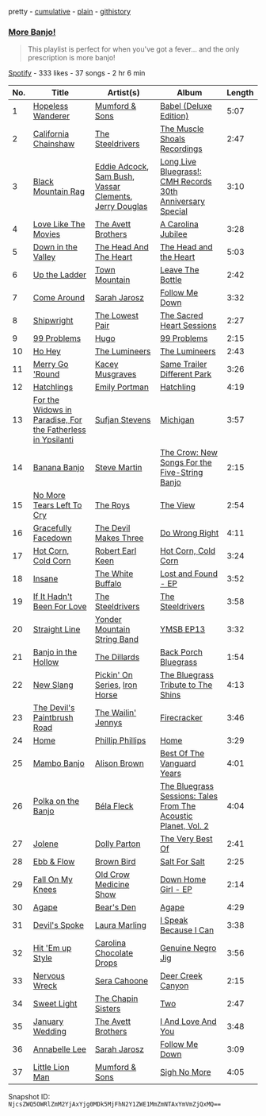 pretty - [cumulative](/playlists/cumulative/1W2XJETQjFYdzT4GuhBHmS.md) - [plain](/playlists/plain/1W2XJETQjFYdzT4GuhBHmS) - [githistory](https://github.githistory.xyz/mackorone/spotify-playlist-archive/blob/main/playlists/plain/1W2XJETQjFYdzT4GuhBHmS)

### [More Banjo!](https://open.spotify.com/playlist/1W2XJETQjFYdzT4GuhBHmS)

> This playlist is perfect for when you've got a fever..\. and the only prescription is more banjo!

[Spotify](https://open.spotify.com/user/spotify) - 333 likes - 37 songs - 2 hr 6 min

| No. | Title | Artist(s) | Album | Length |
|---|---|---|---|---|
| 1 | [Hopeless Wanderer](https://open.spotify.com/track/2MyqLgJ8Ek3ElMJlFu9G3K) | [Mumford & Sons](https://open.spotify.com/artist/3gd8FJtBJtkRxdfbTu19U2) | [Babel \(Deluxe Edition\)](https://open.spotify.com/album/1SKwteICgxOCIoqtCUqpR6) | 5:07 |
| 2 | [California Chainshaw](https://open.spotify.com/track/2V0iY3RWF0AngxKR5ZJA8c) | [The Steeldrivers](https://open.spotify.com/artist/3bLSAQPeix7Xm2e5Gtn48R) | [The Muscle Shoals Recordings](https://open.spotify.com/album/2QOn9dnvjzhGZoH90eCFYI) | 2:47 |
| 3 | [Black Mountain Rag](https://open.spotify.com/track/1B4zObnZbdqUBjE7v6aWOK) | [Eddie Adcock](https://open.spotify.com/artist/40A1bNp59R6AdFC8IG7XoL), [Sam Bush](https://open.spotify.com/artist/3Fud2i8WgXSZCVmi961lXm), [Vassar Clements](https://open.spotify.com/artist/3kRUvBTtkaTGxDczyLC4fU), [Jerry Douglas](https://open.spotify.com/artist/4YgACLaoEjPl4kVZ5WmBN9) | [Long Live Bluegrass!: CMH Records 30th Anniversary Special](https://open.spotify.com/album/7fLU6QdxpWlHaIPzC01tUO) | 3:10 |
| 4 | [Love Like The Movies](https://open.spotify.com/track/4N8CZ0oF0Ia4tv8yfux0Y3) | [The Avett Brothers](https://open.spotify.com/artist/196lKsA13K3keVXMDFK66q) | [A Carolina Jubilee](https://open.spotify.com/album/3mxeKWIHzJShLJ2MbPYSFm) | 3:28 |
| 5 | [Down in the Valley](https://open.spotify.com/track/5Gtn8HgCAo0TUiaKKgP6us) | [The Head And The Heart](https://open.spotify.com/artist/0n94vC3S9c3mb2HyNAOcjg) | [The Head and the Heart](https://open.spotify.com/album/0xWfhCMYmaiCXtLOuyPoLF) | 5:03 |
| 6 | [Up the Ladder](https://open.spotify.com/track/2n5qZkNDDemn1veoksN32Z) | [Town Mountain](https://open.spotify.com/artist/5cudslRGWg0GsXaN79Wifs) | [Leave The Bottle](https://open.spotify.com/album/2cIBKspWE0xodJG5L0s3jr) | 2:42 |
| 7 | [Come Around](https://open.spotify.com/track/59Ox8HPvo4u2znbpQGUPhR) | [Sarah Jarosz](https://open.spotify.com/artist/6nFBonVf7Lqaj05R0v5VGJ) | [Follow Me Down](https://open.spotify.com/album/2cPpuYcfaL9t4CqPC8akAP) | 3:32 |
| 8 | [Shipwright](https://open.spotify.com/track/2OfdaVw1fGdoOSIFyfjVok) | [The Lowest Pair](https://open.spotify.com/artist/0q9jV5Ht9bBTX6pHgzRjRg) | [The Sacred Heart Sessions](https://open.spotify.com/album/2r1Q0zQTpWNP0SFNDxTBgK) | 2:27 |
| 9 | [99 Problems](https://open.spotify.com/track/4DeJh8QnlwWU6Rd6eTFjKB) | [Hugo](https://open.spotify.com/artist/3VSHFjwG94ubNcoST9hfxX) | [99 Problems](https://open.spotify.com/album/3TBDCjBYVFz61KeoSCen0V) | 2:15 |
| 10 | [Ho Hey](https://open.spotify.com/track/5BSndweF91KDqyxANsZcQH) | [The Lumineers](https://open.spotify.com/artist/16oZKvXb6WkQlVAjwo2Wbg) | [The Lumineers](https://open.spotify.com/album/155N1gV0cIFYaLiy3I5d83) | 2:43 |
| 11 | [Merry Go 'Round](https://open.spotify.com/track/5UDqWOgDdixYMAgAyNbpgh) | [Kacey Musgraves](https://open.spotify.com/artist/70kkdajctXSbqSMJbQO424) | [Same Trailer Different Park](https://open.spotify.com/album/6IGpQUt0KNi5rBUXZZOFI6) | 3:26 |
| 12 | [Hatchlings](https://open.spotify.com/track/1Lyx35A2tc1ctmt8jX2JeK) | [Emily Portman](https://open.spotify.com/artist/54AJMblioei5X7hlGg4U9K) | [Hatchling](https://open.spotify.com/album/7GvQJoASjgWs3bX8tuA8TT) | 4:19 |
| 13 | [For the Widows in Paradise, For the Fatherless in Ypsilanti](https://open.spotify.com/track/2vlAtG8OJdg8XW3Gh8CCZ2) | [Sufjan Stevens](https://open.spotify.com/artist/4MXUO7sVCaFgFjoTI5ox5c) | [Michigan](https://open.spotify.com/album/3plkEj2U2OQGOXwbxRmmrl) | 3:57 |
| 14 | [Banana Banjo](https://open.spotify.com/track/0jDbdPGKODhw2aLPBHheNK) | [Steve Martin](https://open.spotify.com/artist/1Bd4UVlqlaKEXYRG3wgrCK) | [The Crow: New Songs For the Five\-String Banjo](https://open.spotify.com/album/3R61oxnuAC6eHzbdNeLCTr) | 2:15 |
| 15 | [No More Tears Left To Cry](https://open.spotify.com/track/3ngrcMwKm0GdGcvrrb854f) | [The Roys](https://open.spotify.com/artist/1ET62Lxu5peZiAvgIKcnH6) | [The View](https://open.spotify.com/album/2rTyRh0DUadKdhPgaNd4jw) | 2:54 |
| 16 | [Gracefully Facedown](https://open.spotify.com/track/1Ppn5e9ounSzQ0ucVlfkRM) | [The Devil Makes Three](https://open.spotify.com/artist/63knPlGzLHTNDf1J78Fvte) | [Do Wrong Right](https://open.spotify.com/album/0fMFnSJdL2B63PYbpIAbrz) | 4:11 |
| 17 | [Hot Corn, Cold Corn](https://open.spotify.com/track/5TeQlkGxsSRLjxsvATa4KG) | [Robert Earl Keen](https://open.spotify.com/artist/1jjpkAHC8bd9fRFfgKyYLP) | [Hot Corn, Cold Corn](https://open.spotify.com/album/1v8aUMpCrmIyl5EBBkIkEH) | 3:24 |
| 18 | [Insane](https://open.spotify.com/track/55PHqEoziYl6U3v3Qm2OOt) | [The White Buffalo](https://open.spotify.com/artist/3ohcHMuUq1717s8AH17hfT) | [Lost and Found \- EP](https://open.spotify.com/album/6KYPCZ50GNlXAfq9daPfQe) | 3:52 |
| 19 | [If It Hadn't Been For Love](https://open.spotify.com/track/3aRq5YBcfGXPhIgtu8ANCB) | [The Steeldrivers](https://open.spotify.com/artist/3bLSAQPeix7Xm2e5Gtn48R) | [The Steeldrivers](https://open.spotify.com/album/27a8IpnnJ4OOK17zs2jf6X) | 3:58 |
| 20 | [Straight Line](https://open.spotify.com/track/1gY9JlvPoziwFfjs9nAfc0) | [Yonder Mountain String Band](https://open.spotify.com/artist/1ReHC2jB2DGoPbMYhzuFuO) | [YMSB EP13](https://open.spotify.com/album/0LrsT5wT9Y6lSutgvUzXi7) | 3:32 |
| 21 | [Banjo in the Hollow](https://open.spotify.com/track/3aJtHHAiq4HGM1FPtMDbLy) | [The Dillards](https://open.spotify.com/artist/3WAkTbMThUvVRq5keECFtS) | [Back Porch Bluegrass](https://open.spotify.com/album/3g3awNPtHQE1qcyBOTnlea) | 1:54 |
| 22 | [New Slang](https://open.spotify.com/track/2YcILFkmZHNi5qCqgP9F0R) | [Pickin' On Series](https://open.spotify.com/artist/6AEIKVwB27miPI3uJxM4Dw), [Iron Horse](https://open.spotify.com/artist/1v3CnxHAtLMfZW8v5dGj7t) | [The Bluegrass Tribute to The Shins](https://open.spotify.com/album/1Nl3ddmgHlbuFp1v7nCHIC) | 4:13 |
| 23 | [The Devil's Paintbrush Road](https://open.spotify.com/track/4iz0j0sXEpKvUV6zWyBSSL) | [The Wailin' Jennys](https://open.spotify.com/artist/331QVEZKK1yz5KhYiR2pBj) | [Firecracker](https://open.spotify.com/album/2UDTbcRmFVjrFnFSwmfe8z) | 3:46 |
| 24 | [Home](https://open.spotify.com/track/2ZQyksYO4zzhyHNcueL0CP) | [Phillip Phillips](https://open.spotify.com/artist/6p5JxpTc7USNnBnLzctyd4) | [Home](https://open.spotify.com/album/3ZZ8jN93SBl4v8lF79eVzS) | 3:29 |
| 25 | [Mambo Banjo](https://open.spotify.com/track/5T56pcPti5jyR1wkk3necz) | [Alison Brown](https://open.spotify.com/artist/01ts5a7R3WkeE2oKIouXEK) | [Best Of The Vanguard Years](https://open.spotify.com/album/0WEd2PpiPxuD8RX576wiWK) | 4:01 |
| 26 | [Polka on the Banjo](https://open.spotify.com/track/5qXi0qY4FgYFBtOTFBbzJl) | [Béla Fleck](https://open.spotify.com/artist/2ka8z2lwkcp13fG8Wyv3xU) | [The Bluegrass Sessions: Tales From The Acoustic Planet, Vol\. 2](https://open.spotify.com/album/34rQGJXHlECil6fZUIHm7q) | 4:04 |
| 27 | [Jolene](https://open.spotify.com/track/4uPy7xWRobevPQeRrEGlc0) | [Dolly Parton](https://open.spotify.com/artist/32vWCbZh0xZ4o9gkz4PsEU) | [The Very Best Of](https://open.spotify.com/album/4tiugeQTnIJLzDHkWHYs7d) | 2:41 |
| 28 | [Ebb & Flow](https://open.spotify.com/track/4zC2HgUsuIxn2OS8e9PUVy) | [Brown Bird](https://open.spotify.com/artist/5zzbSFZMVpvxSlWAkqqtHP) | [Salt For Salt](https://open.spotify.com/album/0SVsGgGApRYVXP466ywwsC) | 2:25 |
| 29 | [Fall On My Knees](https://open.spotify.com/track/3KfbOr4e59w9vxmoIH23On) | [Old Crow Medicine Show](https://open.spotify.com/artist/4DBi4EYXgiqbkxvWUXUzMi) | [Down Home Girl \- EP](https://open.spotify.com/album/7viKmi3CRdgPBUKaUi6MXh) | 2:14 |
| 30 | [Agape](https://open.spotify.com/track/6nLzJ8T2TP4vf7Bfm3Kcd2) | [Bear's Den](https://open.spotify.com/artist/0nJaMZM8paoA5HEUTUXPqi) | [Agape](https://open.spotify.com/album/7bt5WFvrdPNZTSnzHgAAt8) | 4:29 |
| 31 | [Devil's Spoke](https://open.spotify.com/track/4juAgY220gZ7YZ2ECX49tW) | [Laura Marling](https://open.spotify.com/artist/7B2edU3Q7btJoNsoHCNohM) | [I Speak Because I Can](https://open.spotify.com/album/2OBWLdVGBOOHSV6LCyzfdQ) | 3:38 |
| 32 | [Hit 'Em up Style](https://open.spotify.com/track/4YHbtlzMsnXTTcUqRsQv5D) | [Carolina Chocolate Drops](https://open.spotify.com/artist/6H8Sj9gFyDYJ3T63LA3DKz) | [Genuine Negro Jig](https://open.spotify.com/album/1rBoQHXoY63bjxipolXzsh) | 3:56 |
| 33 | [Nervous Wreck](https://open.spotify.com/track/0cw7DLTFKivPPv52swEbej) | [Sera Cahoone](https://open.spotify.com/artist/3wC39cIBlyNFSP8bO84FCJ) | [Deer Creek Canyon](https://open.spotify.com/album/4GeDpeYkgfCmXSvJ3ymMmb) | 2:15 |
| 34 | [Sweet Light](https://open.spotify.com/track/4waw7qjGkNxO9tnEqZ7qKi) | [The Chapin Sisters](https://open.spotify.com/artist/6t28TiXfX7V14H4hAxBarM) | [Two](https://open.spotify.com/album/5mWWDd7XHbzMzD7OYl0geu) | 2:47 |
| 35 | [January Wedding](https://open.spotify.com/track/4agZCOTdZDD4r33mPPDy8b) | [The Avett Brothers](https://open.spotify.com/artist/196lKsA13K3keVXMDFK66q) | [I And Love And You](https://open.spotify.com/album/2PPFtYUnnqMYflIEn3b7ON) | 3:48 |
| 36 | [Annabelle Lee](https://open.spotify.com/track/0ZVO3u5AqUmAWdaxCaNI9Z) | [Sarah Jarosz](https://open.spotify.com/artist/6nFBonVf7Lqaj05R0v5VGJ) | [Follow Me Down](https://open.spotify.com/album/2cPpuYcfaL9t4CqPC8akAP) | 3:09 |
| 37 | [Little Lion Man](https://open.spotify.com/track/1YER6GeCM2IBftKjbxAe1U) | [Mumford & Sons](https://open.spotify.com/artist/3gd8FJtBJtkRxdfbTu19U2) | [Sigh No More](https://open.spotify.com/album/4EnpeGmIkEf8nAaBLLTBZn) | 4:05 |

Snapshot ID: `NjcsZWQ5OWRlZmM2YjAxYjg0MDk5MjFhN2Y1ZWE1MmZmNTAxYmVmZjQxMQ==`
